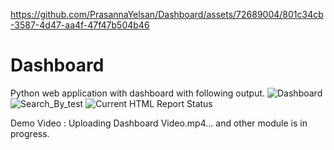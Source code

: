 
https://github.com/PrasannaYelsan/Dashboard/assets/72689004/801c34cb-3587-4d47-aa4f-47f47b504b46
# Dashboard
Python web application with dashboard with following output.
![Dashboard](https://github.com/PrasannaYelsan/Dashboard/assets/72689004/91b78735-5083-4dad-82d4-83e2f52088a1)
![Search_By_test](https://github.com/PrasannaYelsan/Dashboard/assets/72689004/ad63a6b4-4541-4422-8011-19f97a1f310b)
![Current HTML Report Status](https://github.com/PrasannaYelsan/Dashboard/assets/72689004/1a1e5832-fd07-4863-abcc-2f451f4bedd1)

Demo Video : Uploading Dashboard Video.mp4…
and other module is in progress.
